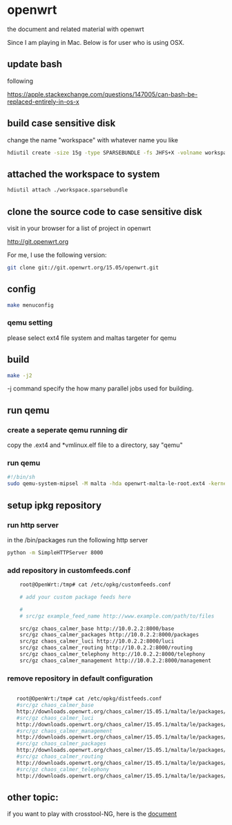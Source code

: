 # openwrt

the document and related material with openwrt

Since I am playing in Mac. Below is for user who is using OSX. 

## update bash

following 

https://apple.stackexchange.com/questions/147005/can-bash-be-replaced-entirely-in-os-x

## build case sensitive disk 

change the name "workspace" with whatever name you like 

```bash
hdiutil create -size 15g -type SPARSEBUNDLE -fs JHFS+X -volname workspace
```

## attached the workspace to system

```bash
hdiutil attach ./workspace.sparsebundle
```

## clone the source code to case sensitive disk

visit in your browser for a list of project in openwrt

http://git.openwrt.org

For me, I use the following version:

```bash
git clone git://git.openwrt.org/15.05/openwrt.git
```

## config

```bash
make menuconfig
```

### qemu setting

please select ext4 file system and maltas targeter for qemu


## build

```bash
make -j2 
```

-j command specify the how many parallel jobs used for building.

## run qemu 

### create a seperate qemu running dir

copy the .ext4 and \*vmlinux.elf file to a directory, say "qemu"

### run qemu 

```bash
#!/bin/sh
sudo qemu-system-mipsel -M malta -hda openwrt-malta-le-root.ext4 -kernel openwrt-malta-le-vmlinux.elf -nographic -append "root=/dev/sda console=ttyS0"
```


## setup ipkg repository 

### run http server

in the /bin/packages run the following http server 

```bash
python -m SimpleHTTPServer 8000
```

### add repository in customfeeds.conf

```bash
    root@OpenWrt:/tmp# cat /etc/opkg/customfeeds.conf

    # add your custom package feeds here

    #
    # src/gz example_feed_name http://www.example.com/path/to/files

    src/gz chaos_calmer_base http://10.0.2.2:8000/base
    src/gz chaos_calmer_packages http://10.0.2.2:8000/packages
    src/gz chaos_calmer_luci http://10.0.2.2:8000/luci
    src/gz chaos_calmer_routing http://10.0.2.2:8000/routing
    src/gz chaos_calmer_telephony http://10.0.2.2:8000/telephony
    src/gz chaos_calmer_management http://10.0.2.2:8000/management
```

### remove repository in default configuration

```bash

   root@OpenWrt:/tmp# cat /etc/opkg/distfeeds.conf
   #src/gz chaos_calmer_base
   http://downloads.openwrt.org/chaos_calmer/15.05.1/malta/le/packages/base
   #src/gz chaos_calmer_luci
   http://downloads.openwrt.org/chaos_calmer/15.05.1/malta/le/packages/luci
   #src/gz chaos_calmer_management
   http://downloads.openwrt.org/chaos_calmer/15.05.1/malta/le/packages/management
   #src/gz chaos_calmer_packages
   http://downloads.openwrt.org/chaos_calmer/15.05.1/malta/le/packages/packages
   #src/gz chaos_calmer_routing
   http://downloads.openwrt.org/chaos_calmer/15.05.1/malta/le/packages/routing
   #src/gz chaos_calmer_telephony
   http://downloads.openwrt.org/chaos_calmer/15.05.1/malta/le/packages/telephony
```

## other topic:

if you want to play with crosstool-NG, here is the [document](crosstool-NG.md)
